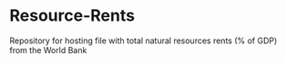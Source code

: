 # Resource-Rents
Repository for hosting file with total natural resources rents (% of GDP) from the World Bank 
